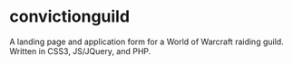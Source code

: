 # convictionguild
A landing page and application form for a World of Warcraft raiding guild. Written in CSS3, JS/JQuery, and PHP.
